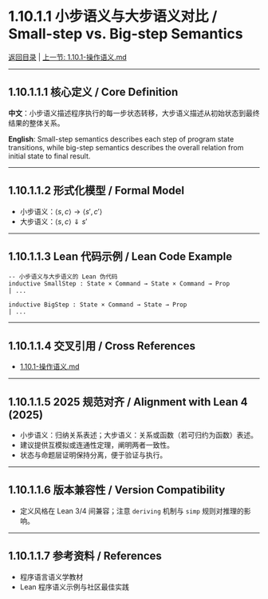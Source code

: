 # 1.10.1.1 小步语义与大步语义对比 / Small-step vs. Big-step Semantics

[返回目录](../CONTINUOUS_PROGRESS.md) | [上一节: 1.10.1-操作语义.md](1.10.1-操作语义.md)

---

## 1.10.1.1.1 核心定义 / Core Definition

**中文**：小步语义描述程序执行的每一步状态转移，大步语义描述从初始状态到最终结果的整体关系。

**English**: Small-step semantics describes each step of program state transitions, while big-step semantics describes the overall relation from initial state to final result.

---

## 1.10.1.1.2 形式化模型 / Formal Model

- 小步语义：$\langle s, c \rangle \to \langle s', c' \rangle$
- 大步语义：$\langle s, c \rangle \Downarrow s'$

---

## 1.10.1.1.3 Lean 代码示例 / Lean Code Example

```lean
-- 小步语义与大步语义的 Lean 伪代码
inductive SmallStep : State × Command → State × Command → Prop
| ...

inductive BigStep : State × Command → State → Prop
| ...
```

---

## 1.10.1.1.4 交叉引用 / Cross References

- [1.10.1-操作语义.md](1.10.1-操作语义.md)

---

## 1.10.1.1.5 2025 规范对齐 / Alignment with Lean 4 (2025)

- 小步语义：归纳关系表述；大步语义：关系或函数（若可归约为函数）表述。
- 建议提供互模拟或连通性定理，阐明两者一致性。
- 状态与命题层证明保持分离，便于验证与执行。

---

## 1.10.1.1.6 版本兼容性 / Version Compatibility

- 定义风格在 Lean 3/4 间兼容；注意 `deriving` 机制与 `simp` 规则对推理的影响。

---

## 1.10.1.1.7 参考资料 / References

- 程序语言语义学教材
- Lean 程序语义示例与社区最佳实践
